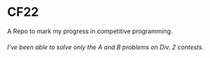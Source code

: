 # CF22
A Repo to mark my progress in competitive programming.


###### I've been able to solve only the A and B problems on Div. 2 contests.
